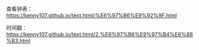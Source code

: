 查看钟表：https://kenny107.github.io/text.html/%E6%97%B6%E9%92%9F.html

时间戳：https://kenny107.github.io/text.html/2.%E6%97%B6%E9%97%B4%E6%88%B3.html
